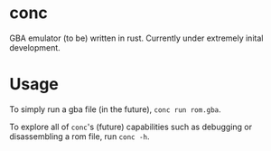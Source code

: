 # conc
GBA emulator (to be) written in rust. Currently under extremely inital
development.

# Usage
To simply run a gba file (in the future), `conc run rom.gba`.

To explore all of `conc`'s (future) capabilities such as debugging or
disassembling a rom file, run `conc -h`.
